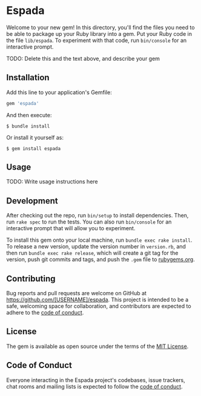 # Espada

Welcome to your new gem! In this directory, you'll find the files you need to be able to package up your Ruby library into a gem. Put your Ruby code in the file `lib/espada`. To experiment with that code, run `bin/console` for an interactive prompt.

TODO: Delete this and the text above, and describe your gem

## Installation

Add this line to your application's Gemfile:

```ruby
gem 'espada'
```

And then execute:

    $ bundle install

Or install it yourself as:

    $ gem install espada

## Usage

TODO: Write usage instructions here

## Development

After checking out the repo, run `bin/setup` to install dependencies. Then, run `rake spec` to run the tests. You can also run `bin/console` for an interactive prompt that will allow you to experiment.

To install this gem onto your local machine, run `bundle exec rake install`. To release a new version, update the version number in `version.rb`, and then run `bundle exec rake release`, which will create a git tag for the version, push git commits and tags, and push the `.gem` file to [rubygems.org](https://rubygems.org).

## Contributing

Bug reports and pull requests are welcome on GitHub at https://github.com/[USERNAME]/espada. This project is intended to be a safe, welcoming space for collaboration, and contributors are expected to adhere to the [code of conduct](https://github.com/[USERNAME]/espada/blob/master/CODE_OF_CONDUCT.md).


## License

The gem is available as open source under the terms of the [MIT License](https://opensource.org/licenses/MIT).

## Code of Conduct

Everyone interacting in the Espada project's codebases, issue trackers, chat rooms and mailing lists is expected to follow the [code of conduct](https://github.com/[USERNAME]/espada/blob/master/CODE_OF_CONDUCT.md).
